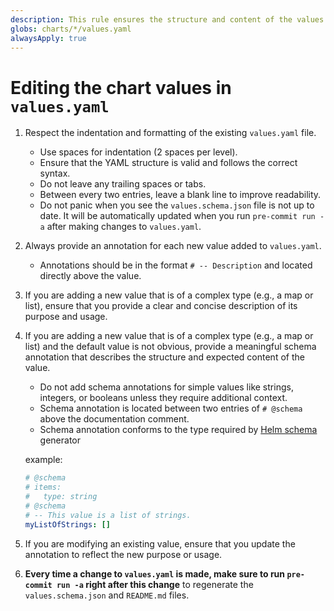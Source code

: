 ```yaml
---
description: This rule ensures the structure and content of the values file will work with the schema and readme generator.
globs: charts/*/values.yaml
alwaysApply: true
---
```


# Editing the chart values in `values.yaml`

1. Respect the indentation and formatting of the existing `values.yaml` file.
   - Use spaces for indentation (2 spaces per level).
   - Ensure that the YAML structure is valid and follows the correct syntax.
   - Do not leave any trailing spaces or tabs.
   - Between every two entries, leave a blank line to improve readability.
   - Do not panic when you see the `values.schema.json` file is not up to date. It will be automatically updated when you run `pre-commit run -a` after making changes to `values.yaml`.
2. Always provide an annotation for each new value added to `values.yaml`.
   - Annotations should be in the format `# -- Description` and located directly above the value.
3. If you are adding a new value that is of a complex type (e.g., a map or list), ensure that you provide a clear and concise description of its purpose and usage.
4. If you are adding a new value that is of a complex type (e.g., a map or list) and the default value is not obvious, provide a meaningful schema annotation that describes the structure and expected content of the value.
   - Do not add schema annotations for simple values like strings, integers, or booleans unless they require additional context.
   - Schema annotation is located between two entries of `# @schema` above the documentation comment.
   - Schema annotation conforms to the type required by [Helm schema](https://github.com/dadav/helm-schema/) generator

   example:
   ```yaml
   # @schema
   # items:
   #   type: string
   # @schema
   # -- This value is a list of strings.
   myListOfStrings: []
   ```

5. If you are modifying an existing value, ensure that you update the annotation to reflect the new purpose or usage.
6. **Every time a change to `values.yaml` is made, make sure to run `pre-commit run -a` right after this change** to regenerate the `values.schema.json` and `README.md` files.
